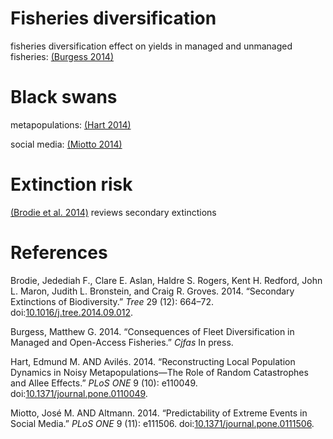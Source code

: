 # Fisheries diversification

fisheries diversification effect on yields in managed and unmanaged fisheries: [(Burgess 2014)](notes/burgess2014.md)

# Black swans

metapopulations: [(Hart 2014)](notes/hart2014.md)

social media: [(Miotto 2014)](notes/miotto2014.md)

# Extinction risk

[(Brodie et al. 2014)](notes/brodie2014.md) reviews secondary extinctions

# References

Brodie, Jedediah F., Clare E. Aslan, Haldre S. Rogers, Kent H. Redford, John L. Maron, Judith L. Bronstein, and Craig R. Groves. 2014. “Secondary Extinctions of Biodiversity.” *Tree* 29 (12): 664–72. doi:[10.1016/j.tree.2014.09.012](http://dx.doi.org/10.1016/j.tree.2014.09.012).

Burgess, Matthew G. 2014. “Consequences of Fleet Diversification in Managed and Open-Access Fisheries.” *Cjfas* In press.

Hart, Edmund M. AND Avil<span>é</span>s. 2014. “Reconstructing Local Population Dynamics in Noisy Metapopulations—The Role of Random Catastrophes and Allee Effects.” *PLoS ONE* 9 (10): e110049. doi:[10.1371/journal.pone.0110049](http://dx.doi.org/10.1371/journal.pone.0110049).

Miotto, Jos<span>é</span> M. AND Altmann. 2014. “Predictability of Extreme Events in Social Media.” *PLoS ONE* 9 (11): e111506. doi:[10.1371/journal.pone.0111506](http://dx.doi.org/10.1371/journal.pone.0111506).


